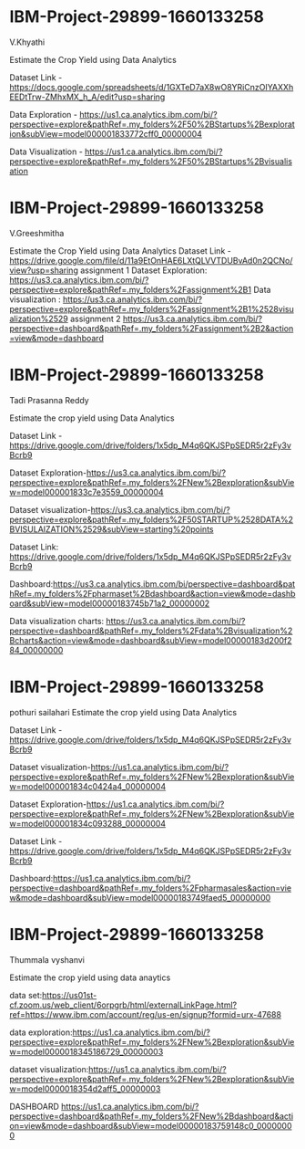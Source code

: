 # IBM-Project-29899-1660133258
V.Khyathi

Estimate the Crop Yield using Data Analytics

Dataset Link - https://docs.google.com/spreadsheets/d/1GXTeD7aX8wO8YRiCnzOIYAXXhEEDtTrw-ZMhxMX_h_A/edit?usp=sharing

Data Exploration - https://us1.ca.analytics.ibm.com/bi/?perspective=explore&pathRef=.my_folders%2F50%2BStartups%2Bexploration&subView=model000001833772cff0_00000004

Data Visualization - https://us1.ca.analytics.ibm.com/bi/?perspective=explore&pathRef=.my_folders%2F50%2BStartups%2Bvisualisation



# IBM-Project-29899-1660133258
V.Greeshmitha 

Estimate the Crop Yield using Data Analytics
Dataset Link - https://drive.google.com/file/d/11a9EtOnHAE6LXtQLVVTDUBvAd0n2QCNo/view?usp=sharing
assignment 1
Dataset Exploration: https://us3.ca.analytics.ibm.com/bi/?perspective=explore&pathRef=.my_folders%2Fassignment%2B1
Data visualization : https://us3.ca.analytics.ibm.com/bi/?perspective=explore&pathRef=.my_folders%2Fassignment%2B1%2528visualization%2529
assignment 2
https://us3.ca.analytics.ibm.com/bi/?perspective=dashboard&pathRef=.my_folders%2Fassignment%2B2&action=view&mode=dashboard




# IBM-Project-29899-1660133258
Tadi Prasanna Reddy

Estimate the crop yield using Data Analytics

Dataset Link - https://drive.google.com/drive/folders/1x5dp_M4q6QKJSPpSEDR5r2zFy3vBcrb9

Dataset Exploration-https://us3.ca.analytics.ibm.com/bi/?perspective=explore&pathRef=.my_folders%2FNew%2Bexploration&subView=model000001833c7e3559_00000004

Dataset visualization-https://us3.ca.analytics.ibm.com/bi/?perspective=explore&pathRef=.my_folders%2F50STARTUP%2528DATA%2BVISULAIZATION%2529&subView=starting%20points

Dataset Link: https://drive.google.com/drive/folders/1x5dp_M4q6QKJSPpSEDR5r2zFy3vBcrb9

Dashboard:https://us3.ca.analytics.ibm.com/bi/perspective=dashboard&pathRef=.my_folders%2Fpharmaset%2Bdashboard&action=view&mode=dashboard&subView=model00000183745b71a2_00000002

Data visualization charts: https://us3.ca.analytics.ibm.com/bi/?perspective=dashboard&pathRef=.my_folders%2Fdata%2Bvisualization%2Bcharts&action=view&mode=dashboard&subView=model00000183d200f284_00000000



# IBM-Project-29899-1660133258
pothuri sailahari
Estimate the crop yield using Data Analytics

Dataset Link - https://drive.google.com/drive/folders/1x5dp_M4q6QKJSPpSEDR5r2zFy3vBcrb9

Dataset visualization-https://us1.ca.analytics.ibm.com/bi/?perspective=explore&pathRef=.my_folders%2FNew%2Bexploration&subView=model000001834c0424a4_00000004

Dataset Exploration-https://us1.ca.analytics.ibm.com/bi/?perspective=explore&pathRef=.my_folders%2FNew%2Bexploration&subView=model000001834c093288_00000004

Dataset Link -https://drive.google.com/drive/folders/1x5dp_M4q6QKJSPpSEDR5r2zFy3vBcrb9

Dashboard:https://us1.ca.analytics.ibm.com/bi/?perspective=dashboard&pathRef=.my_folders%2Fpharmasales&action=view&mode=dashboard&subView=model00000183749faed5_00000000



# IBM-Project-29899-1660133258
Thummala vyshanvi

Estimate the crop yield using data anaytics

data set:https://us01st-cf.zoom.us/web_client/6orpgrb/html/externalLinkPage.html?ref=https://www.ibm.com/account/reg/us-en/signup?formid=urx-47688

data exploration:https://us1.ca.analytics.ibm.com/bi/?perspective=explore&pathRef=.my_folders%2FNew%2Bexploration&subView=model0000018345186729_00000003

dataset visualization:https://us1.ca.analytics.ibm.com/bi/?perspective=explore&pathRef=.my_folders%2FNew%2Bexploration&subView=model0000018354d2aff5_00000003

DASHBOARD
https://us1.ca.analytics.ibm.com/bi/?perspective=dashboard&pathRef=.my_folders%2FNew%2Bdashboard&action=view&mode=dashboard&subView=model00000183759148c0_00000000
